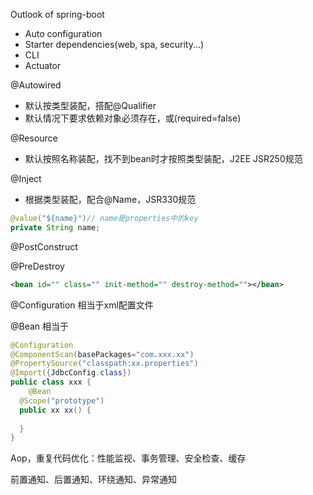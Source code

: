 Outlook of spring-boot

- Auto configuration
- Starter dependencies(web, spa, security...)
- CLI
- Actuator





@Autowired

- 默认按类型装配，搭配@Qualifier
- 默认情况下要求依赖对象必须存在，或(required=false)

@Resource

- 默认按照名称装配，找不到bean时才按照类型装配，J2EE JSR250规范

@Inject

- 根据类型装配，配合@Name，JSR330规范



```java
@value("${name}")// name是properties中的key
private String name;
```



@PostConstruct

@PreDestroy

```xml
<bean id="" class="" init-method="" destroy-method=""></bean>
```



@Configuration  相当于xml配置文件

@Bean 相当于<bean>

```java
@Configuration
@ComponentScan(basePackages="com.xxx.xx")
@PropertySource("classpath:xx.properties")
@Import({JdbcConfig.class})
public class xxx {
	@Bean
  @Scope("prototype")
  public xx xx() {
    
  }
}
```



Aop，重复代码优化：性能监视、事务管理、安全检查、缓存

前置通知、后置通知、环绕通知、异常通知

